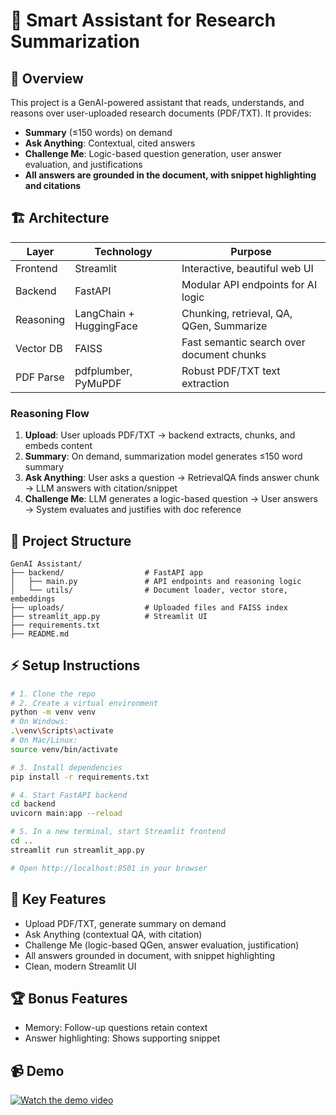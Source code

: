 # 🧠 Smart Assistant for Research Summarization

## 🚀 Overview
This project is a GenAI-powered assistant that reads, understands, and reasons over user-uploaded research documents (PDF/TXT). It provides:
- **Summary** (≤150 words) on demand
- **Ask Anything**: Contextual, cited answers
- **Challenge Me**: Logic-based question generation, user answer evaluation, and justifications
- **All answers are grounded in the document, with snippet highlighting and citations**

## 🏗️ Architecture

| Layer      | Technology                | Purpose                                  |
|------------|---------------------------|-------------------------------------------|
| Frontend   | Streamlit                 | Interactive, beautiful web UI             |
| Backend    | FastAPI                   | Modular API endpoints for AI logic        |
| Reasoning  | LangChain + HuggingFace   | Chunking, retrieval, QA, QGen, Summarize  |
| Vector DB  | FAISS                     | Fast semantic search over document chunks |
| PDF Parse  | pdfplumber, PyMuPDF       | Robust PDF/TXT text extraction            |

### Reasoning Flow
1. **Upload**: User uploads PDF/TXT → backend extracts, chunks, and embeds content
2. **Summary**: On demand, summarization model generates ≤150 word summary
3. **Ask Anything**: User asks a question → RetrievalQA finds answer chunk → LLM answers with citation/snippet
4. **Challenge Me**: LLM generates a logic-based question → User answers → System evaluates and justifies with doc reference

## 📁 Project Structure
```
GenAI Assistant/
├── backend/                  # FastAPI app
│   ├── main.py               # API endpoints and reasoning logic
│   └── utils/                # Document loader, vector store, embeddings
├── uploads/                  # Uploaded files and FAISS index
├── streamlit_app.py          # Streamlit UI
├── requirements.txt
├── README.md
```

## ⚡ Setup Instructions
```bash
# 1. Clone the repo
# 2. Create a virtual environment
python -m venv venv
# On Windows:
.\venv\Scripts\activate
# On Mac/Linux:
source venv/bin/activate

# 3. Install dependencies
pip install -r requirements.txt

# 4. Start FastAPI backend
cd backend
uvicorn main:app --reload

# 5. In a new terminal, start Streamlit frontend
cd ..
streamlit run streamlit_app.py

# Open http://localhost:8501 in your browser
```

## 🧠 Key Features
- Upload PDF/TXT, generate summary on demand
- Ask Anything (contextual QA, with citation)
- Challenge Me (logic-based QGen, answer evaluation, justification)
- All answers grounded in document, with snippet highlighting
- Clean, modern Streamlit UI

## 🏆 Bonus Features
- Memory: Follow-up questions retain context
- Answer highlighting: Shows supporting snippet

## 📹 Demo

[![Watch the demo video](https://img.youtube.com/vi/jGRytU9dVSI/0.jpg)](https://youtu.be/jGRytU9dVSI)
